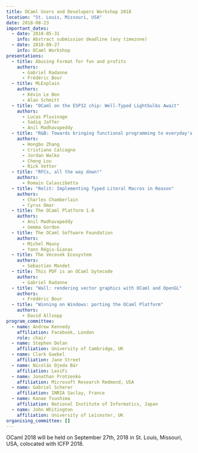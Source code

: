 ```yaml
---
title: OCaml Users and Developers Workshop 2018
location: "St. Louis, Missouri, USA"
date: 2018-08-23
important_dates: 
  - date: 2018-05-31
    info: Abstract submission deadline (any timezone)
  - date: 2018-09-27
    info: OCaml Workshop
presentations: 
  - title: Abusing Format for fun and profits
    authors:
      - Gabriel Radanne
      - Frédéric Bour
  - title: MLExplain
    authors: 
      - Kévin Le Bon
      - Alan Schmitt
  - title: "OCaml on the ESP32 chip: Well-Typed Lightbulbs Await"
    authors: 
      - Lucas Pluvinage
      - Sadiq Jaffer
      - Anil Madhavapeddy
  - title: "R&B: Towards bringing functional programming to everyday's web programmer"
    authors: 
      - Hongbo Zhang
      - Cristiano Calcagno
      - Jordan Walke
      - Cheng Lou
      - Rick Vetter
  - title: "RFCs, all the way down!"
    authors:
      - Romain Calascibetta
  - title: "Relit: Implementing Typed Literal Macros in Reason"
    authors: 
      - Charles Chamberlain
      - Cyrus Omar
  - title: The OCaml Platform 1.0
    authors:
      - Anil Madhavapeddy
      - Gemma Gordon
  - title: The OCaml Software Foundation
    authors: 
      - Michel Mauny
      - Yann Régis-Gianas
  - title: The Vecosek Ecosystem
    authors:
      - Sebastien Mondet
  - title: This PDF is an OCaml bytecode
    authors:
      - Gabriel Radanne
  - title: "Wall: rendering vector graphics with OCaml and OpenGL"
    authors:
      - Frédéric Bour
  - title: "Winning on Windows: porting the OCaml Platform"
    authors:
      - David Allsopp
program_committee: 
  - name: Andrew Kennedy
    affiliation: Facebook, London
    role: chair
  - name: Stephen Dolan
    affiliation: University of Cambridge, UK
  - name: Clark Gaebel
    affiliation: Jane Street
  - name: Nicolás Ojeda Bär
    affiliation: LexiFi
  - name: Jonathan Protzenko
    affiliation: Microsoft Research Redmond, USA
  - name: Gabriel Scherer
    affiliation: INRIA Saclay, France
  - name: Kanae Tsushima
    affiliation: National Institute of Informatics, Japan
  - name: John Whitington
    affiliation: University of Leicester, UK
organising_committee: []
---
```


OCaml 2018 will be held on September 27th, 2018 in St. Louis, Missouri, USA, colocated with ICFP 2018.
